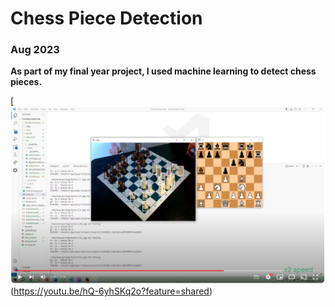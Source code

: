 <h1> Chess Piece Detection </h1>

<h3> Aug 2023 </h3>

**As part of my final year project, I used machine learning to detect chess pieces.**

[![YoutubeVideo](./youtube.png)(https://youtu.be/hQ-6yhSKq2o?feature=shared)
